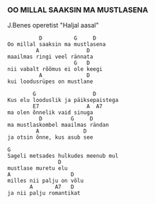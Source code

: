 ### OO MILLAL SAAKSIN MA MUSTLASENA
J.Benes operetist "Haljal aasal"

              D          G     D
    Oo millal saaksin ma mustlasena
             A               D
    maailmas ringi veel rännata
                         G   D
    nii vabalt rõõmus ei ole keegi
              A              D
    kui loodusrüpes on mustlane

            G                  D
    Kus elu looduslik ja päiksepaistega
            E7               A  A7
    ma olen õnnelik vaid sinuga
              D         G     D
    ma mustlaskombel maailmas rändan
             A              D
    ja otsin õnne, kus asub see

    G
    Sageli metsades hulkudes meenub mul
                    D
    mustlase muretu elu
    A                   D
    milles nii palju on võlu
           A       A7   D
    ja nii palju romantikat
